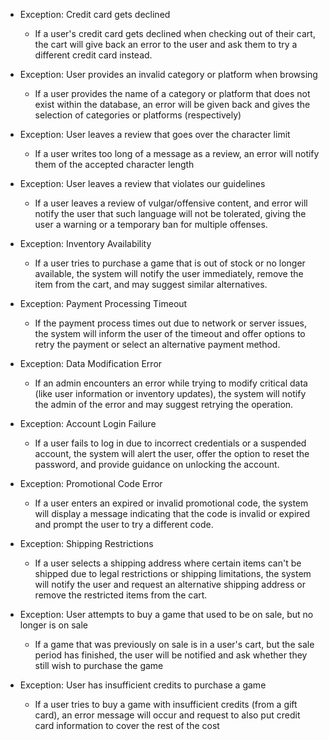 - Exception: Credit card gets declined
  - If a user's credit card gets declined when checking out of their cart, the cart will give back an error to the user and ask them to try a different credit card instead.

- Exception: User provides an invalid category or platform when browsing 
  - If a user provides the name of a category or platform that does not exist within the database, an error will be given back and gives the selection of categories or platforms (respectively)

- Exception: User leaves a review that goes over the character limit
  - If a user writes too long of a message as a review, an error will notify them of the accepted character length

- Exception: User leaves a review that violates our guidelines
  - If a user leaves a review of vulgar/offensive content, and error will notify the user that such language will not be tolerated, giving the user a warning or a temporary ban for multiple offenses.
 
- Exception: Inventory Availability
  - If a user tries to purchase a game that is out of stock or no longer available, the system will notify the user immediately, remove the item from the cart, and may suggest similar alternatives.

- Exception: Payment Processing Timeout
  - If the payment process times out due to network or server issues, the system will inform the user of the timeout and offer options to retry the payment or select an alternative payment method.

- Exception: Data Modification Error
  - If an admin encounters an error while trying to modify critical data (like user information or inventory updates), the system will notify the admin of the error and may suggest retrying the operation.

- Exception: Account Login Failure
  - If a user fails to log in due to incorrect credentials or a suspended account, the system will alert the user, offer the option to reset the password, and provide guidance on unlocking the account.

- Exception: Promotional Code Error
  - If a user enters an expired or invalid promotional code, the system will display a message indicating that the code is invalid or expired and prompt the user to try a different code.

- Exception: Shipping Restrictions
  - If a user selects a shipping address where certain items can't be shipped due to legal restrictions or shipping limitations, the system will notify the user and request an alternative shipping address or remove the restricted items from the cart.

- Exception: User attempts to buy a game that used to be on sale, but no longer is on sale
  - If a game that was previously on sale is in a user's cart, but the sale period has finished, the user will be notified and ask whether they still wish to purchase the game
 
- Exception: User has insufficient credits to purchase a game
  - If a user tries to buy a game with insufficient credits (from a gift card), an error message will occur and request to also put credit card information to cover the rest of the cost

